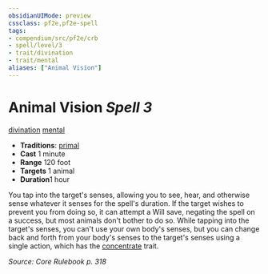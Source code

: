 ```yaml
---
obsidianUIMode: preview
cssclass: pf2e,pf2e-spell
tags:
- compendium/src/pf2e/crb
- spell/level/3
- trait/divination
- trait/mental
aliases: ["Animal Vision"]
---
```

# Animal Vision *Spell 3*   
[divination](/rules/traits/divination.md)  [mental](/rules/traits/mental.md)  

- **Traditions**: [primal](/rules/traits/primal.md)
- **Cast** 1 minute 
- **Range** 120 foot
- **Targets** 1 animal
- **Duration**1 hour

You tap into the target's senses, allowing you to see, hear, and otherwise sense whatever it senses for the spell's duration. If the target wishes to prevent you from doing so, it can attempt a Will save, negating the spell on a success, but most animals don't bother to do so. While tapping into the target's senses, you can't use your own body's senses, but you can change back and forth from your body's senses to the target's senses using a single action, which has the [concentrate](/rules/traits/concentrate.md) trait.

*Source: Core Rulebook p. 318*